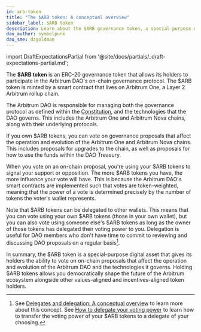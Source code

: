 ```yaml
---
id: arb-token
title: "The $ARB token: A conceptual overview"
sidebar_label: $ARB token
description: Learn about the $ARB governance token, a special-purpose digital asset that gives its holders the ability to vote on on-chain proposals that affect the operation and evolution of the Arbitrum DAO and the technologies it governs.
dao_author: symbolpunk
dao_sme: dzgoldman
---
```


import DraftExpectationsPartial from '@site/docs/partials/_draft-expectations-partial.md'; 

<DraftExpectationsPartial />

The **$ARB token** is an ERC-20 <a data-quicklook-from='governance-token'>governance token</a> that allows its holders to participate in the <a data-quicklook-from="arbitrum-dao">Arbitrum DAO's</a> on-chain governance protocol. The $ARB token is minted by a <a data-quicklook-from='smart-contract'>smart contract</a> that lives on <a data-quicklook-from='arbitrum-one'>Arbitrum One</a>, a <a data-quicklook-from='layer-2-l2'>Layer 2</a>  <a data-quicklook-from='arbitrum-rollup-chain'>Arbitrum rollup chain</a>.

The <a data-quicklook-from='arbitrum-dao'>Arbitrum DAO</a> is responsible for managing both the governance protocol as defined within the [Constitution](../dao-constitution.md), and the technologies that the DAO governs. This includes the <a data-quicklook-from='arbitrum-one'>Arbitrum One</a> and <a data-quicklook-from='arbitrum-nova'>Arbitrum Nova</a> chains, along with their underlying protocols.

If you own $ARB tokens, you can vote on governance proposals that affect the operation and evolution of the Arbitrum One and Arbitrum Nova chains. This includes proposals for upgrades to the chain, as well as proposals for how to use the funds within the <a data-quicklook-from='arbitrum-dao-treasury'>DAO Treasury</a>.

When you vote on an on-chain proposal, you're using your $ARB tokens to signal your support or opposition. The more $ARB tokens you have, the more influence your vote will have. This is because the Arbitrum DAO's smart contracts are implemented such that votes are <a data-quicklook-from='tokenweighted-governance'>token-weighted</a>, meaning that the power of a vote is determined precisely by the number of tokens the voter's wallet represents.

Note that $ARB tokens can be <a data-quicklook-from='delegate'>delegated</a> to other wallets. This means that you can vote using your own $ARB tokens (those in your own wallet), but you can also vote using someone else's $ARB tokens as long as the owner of those tokens has delegated their voting power to you. Delegation is useful for DAO members who don't have time to commit to reviewing and discussing DAO proposals on a regular basis[^1].

In summary, the $ARB token is a special-purpose digital asset that gives its holders the ability to vote on on-chain proposals that affect the operation and evolution of the Arbitrum DAO and the technologies it governs. Holding $ARB tokens allows you democratically shape the future of the Arbitrum ecosystem alongside other values-aligned and incentives-aligned token holders.


[^1]: See [Delegates and delegation: A conceptual overview](./delegate-delegation) to learn more about this concept. See [How to delegate your voting power](../how-tos/select-delegate-voting-power) to learn how to transfer the voting power of your $ARB tokens to a delegate of your choosing.

